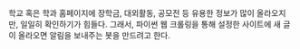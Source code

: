 학교 혹은 학과 홈페이지에 장학금, 대외활동, 공모전 등 유용한 정보가 많이 올라오지만, 일일히 확인하기가 힘들다.
그래서, 파이썬 웹 크롤링을 통해 설정한 사이트에 새 글이 올라오면 알림을 보내주는 봇을 만드려고 한다.
